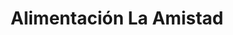 ---
title: "Alimentación La Amistad"
url: /majadahonda/alimentacion-la-amistad/
shop: supermercado
---